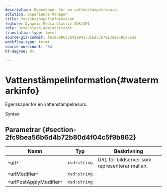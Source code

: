 ```yaml
---
description: Egenskaper för en vattenstämpelresurs.
solution: Experience Manager
title: Vattenstämpelinformation
feature: Dynamic Media Classic,SDK/API
role: Utvecklare,Administratör
translation-type: tm+mt
source-git-commit: f6c97606d7a4209427316d7367013ad9585a5cae
workflow-type: tm+mt
source-wordcount: '34'
ht-degree: 0%

---
```



# Vattenstämpelinformation{#watermarkinfo}

Egenskaper för en vattenstämpelresurs.

Syntax

## Parametrar {#section-2fc9bea56b6d4b72b80d4f04c5f9b862}

| Namn | Typ | Beskrivning |
|---|---|---|
| `*`url`*` | `xsd:string` | URL för bildserver som representerar mallen. |
| `*`urlModifier`*` | `xsd:string` |  |
| `*`urlPostApplyModifier`*` | `xsd:string` |  |

